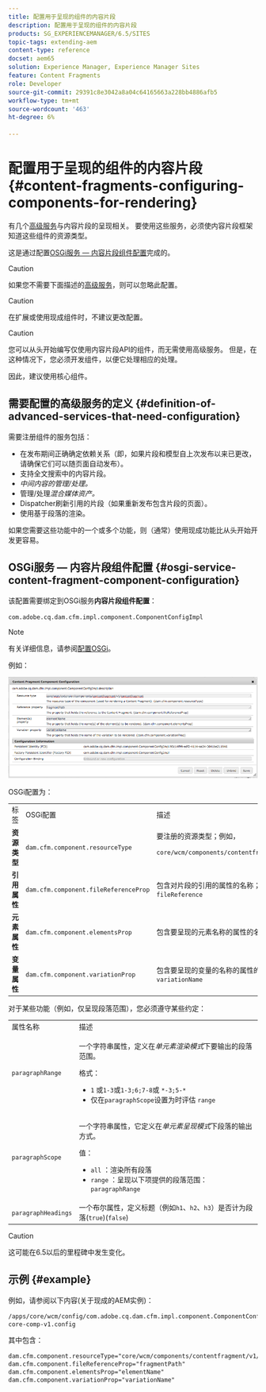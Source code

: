 ```yaml
---
title: 配置用于呈现的组件的内容片段
description: 配置用于呈现的组件的内容片段
products: SG_EXPERIENCEMANAGER/6.5/SITES
topic-tags: extending-aem
content-type: reference
docset: aem65
solution: Experience Manager, Experience Manager Sites
feature: Content Fragments
role: Developer
source-git-commit: 29391c8e3042a8a04c64165663a228bb4886afb5
workflow-type: tm+mt
source-wordcount: '463'
ht-degree: 6%

---
```


# 配置用于呈现的组件的内容片段{#content-fragments-configuring-components-for-rendering}

有几个[高级服务](/help/sites-developing/content-fragments-config-components-rendering.md#definition-of-advanced-services-that-need-configuration)与内容片段的呈现相关。 要使用这些服务，必须使内容片段框架知道这些组件的资源类型。

这是通过配置[OSGi服务 — 内容片段组件配置](#osgi-service-content-fragment-component-configuration)完成的。

>[!CAUTION]
>
>如果您不需要下面描述的[高级服务](/help/sites-developing/content-fragments-config-components-rendering.md#definition-of-advanced-services-that-need-configuration)，则可以忽略此配置。

>[!CAUTION]
>
>在扩展或使用现成组件时，不建议更改配置。

>[!CAUTION]
>
>您可以从头开始编写仅使用内容片段API的组件，而无需使用高级服务。 但是，在这种情况下，您必须开发组件，以便它处理相应的处理。
>
>因此，建议使用核心组件。

## 需要配置的高级服务的定义 {#definition-of-advanced-services-that-need-configuration}

需要注册组件的服务包括：

* 在发布期间正确确定依赖关系（即，如果片段和模型自上次发布以来已更改，请确保它们可以随页面自动发布）。
* 支持全文搜索中的内容片段。
* *中间内容的管理/处理。*
* 管理/处理&#x200B;*混合媒体资产。*
* Dispatcher刷新引用的片段（如果重新发布包含片段的页面）。
* 使用基于段落的渲染。

如果您需要这些功能中的一个或多个功能，则（通常）使用现成功能比从头开始开发更容易。

## OSGi服务 — 内容片段组件配置 {#osgi-service-content-fragment-component-configuration}

该配置需要绑定到OSGi服务&#x200B;**内容片段组件配置**：

`com.adobe.cq.dam.cfm.impl.component.ComponentConfigImpl`

>[!NOTE]
>
>有关详细信息，请参阅[配置OSGi](/help/sites-deploying/configuring-osgi.md)。

例如：

![cfm-01](assets/cfm-01.png)

OSGi配置为：

<table>
 <tbody>
  <tr>
   <td>标签</td>
   <td>OSGi配置<br /> </td>
   <td>描述</td>
  </tr>
  <tr>
   <td><strong>资源类型</strong></td>
   <td><code>dam.cfm.component.resourceType</code></td>
   <td>要注册的资源类型；例如，<br /> <p><span class="cmp-examples-demo__property-value"><code>core/wcm/components/contentfragment/v1/contentfragment</code></code></p> </td>
  </tr>
  <tr>
   <td><strong>引用属性</strong></td>
   <td><code>dam.cfm.component.fileReferenceProp</code></td>
   <td>包含对片段的引用的属性的名称；例如，<code>fragmentPath</code>或 <code>fileReference</code></td>
  </tr>
  <tr>
   <td><strong>元素属性</strong></td>
   <td><code>dam.cfm.component.elementsProp</code></td>
   <td>包含要呈现的元素名称的属性的名称；例如，<code>elementName</code></td>
  </tr>
  <tr>
   <td><strong>变量属性</strong><br /> </td>
   <td><code>dam.cfm.component.variationProp</code></td>
   <td>包含要呈现的变量的名称的属性的名称；例如，<code>variationName</code></td>
  </tr>
 </tbody>
</table>

对于某些功能（例如，仅呈现段落范围），您必须遵守某些约定：

<table>
 <tbody>
  <tr>
   <td>属性名称</td>
   <td>描述</td>
  </tr>
  <tr>
   <td><code>paragraphRange</code></td>
   <td><p>一个字符串属性，定义在<em>单元素渲染模式</em>下要输出的段落范围。</p> <p>格式：</p>
    <ul>
     <li><code>1</code> 或<code>1-3</code>或<code>1-3;6;7-8</code>或 <code>*-3;5-*</code></li>
     <li>仅在<code>paragraphScope</code>设置为时评估 <code>range</code></li>
    </ul> </td>
  </tr>
  <tr>
   <td><code>paragraphScope</code></td>
   <td><p>一个字符串属性，它定义在<em>单元素呈现模式</em>下段落的输出方式。</p> <p>值：</p>
    <ul>
     <li><code>all</code> ：渲染所有段落</li>
     <li><code>range</code> ：呈现以下项提供的段落范围： <code>paragraphRange</code></li>
    </ul> </td>
  </tr>
  <tr>
   <td><code>paragraphHeadings</code></td>
   <td>一个布尔属性，定义标题（例如<code>h1</code>、<code>h2</code>、<code>h3</code>）是否计为段落(<code>true</code>)(<code>false</code>)</td>
  </tr>
 </tbody>
</table>

>[!CAUTION]
>
>这可能在6.5以后的里程碑中发生变化。

## 示例 {#example}

例如，请参阅以下内容(关于现成的AEM实例)：

```
/apps/core/wcm/config/com.adobe.cq.dam.cfm.impl.component.ComponentConfigImpl-core-comp-v1.config
```

其中包含：

```
dam.cfm.component.resourceType="core/wcm/components/contentfragment/v1/contentfragment"
dam.cfm.component.fileReferenceProp="fragmentPath"
dam.cfm.component.elementsProp="elementName"
dam.cfm.component.variationProp="variationName"
```
